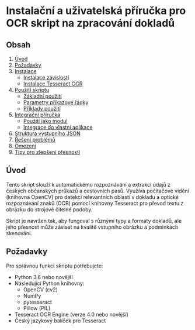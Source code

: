 # Instalační a uživatelská příručka pro OCR skript na zpracování dokladů

## Obsah
1. [Úvod](#úvod)
2. [Požadavky](#požadavky)
3. [Instalace](#instalace)
   - [Instalace závislostí](#instalace-závislostí)
   - [Instalace Tesseract OCR](#instalace-tesseract-ocr)
4. [Použití skriptu](#použití-skriptu)
   - [Základní použití](#základní-použití)
   - [Parametry příkazové řádky](#parametry-příkazové-řádky)
   - [Příklady použití](#příklady-použití)
5. [Integrační příručka](#integrační-příručka)
   - [Použití jako modul](#použití-jako-modul)
   - [Integrace do vlastní aplikace](#integrace-do-vlastní-aplikace)
6. [Struktura výstupního JSON](#struktura-výstupního-json)
7. [Řešení problémů](#řešení-problémů)
8. [Omezení](#omezení)
9. [Tipy pro zlepšení přesnosti](#tipy-pro-zlepšení-přesnosti)

## Úvod

Tento skript slouží k automatickému rozpoznávání a extrakci údajů z českých občanských průkazů a cestovních pasů. Využívá počítačové vidění (knihovna OpenCV) pro detekci relevantních oblastí v dokladu a optické rozpoznávání znaků (OCR) pomocí knihovny Tesseract pro převod textu z obrázku do strojově čitelné podoby.

Skript je navržen tak, aby fungoval s různými typy a formáty dokladů, ale jeho přesnost může záviset na kvalitě vstupního obrázku a podmínkách skenování.

## Požadavky

Pro správnou funkci skriptu potřebujete:

- Python 3.6 nebo novější
- Následující Python knihovny:
  - OpenCV (cv2)
  - NumPy
  - pytesseract
  - Pillow (PIL)
- Tesseract OCR Engine (verze 4.0 nebo novější)
- Český jazykový balíček pro Tesseract